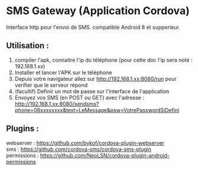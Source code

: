 # SMS Gateway (Application Cordova)

Interface http pour l'envoi de SMS.
compatible Android 8 et supperieur.

## Utilisation :
1. compiler l'apk, connaitre l'ip du téléphone (pour cette doc l'ip sera noté : 192.168.1.xx)
2. Installer et lancer l'APK sur le téléphone
3. Depuis votre navigateur allez sur http://192.168.1.xx:8080/run pour verifier que le serveur répond
4. (facultif) Definir un mot de passe sur l'interface de l'application
5. Envoyez vos SMS (en POST ou GET) avec l'adresse : <br/>
    http://192.168.1.xx:8080/sendsms?phone=06xxxxxxxx&text=LeMessage&psw=VotrePasswordSiDefini
    
## Plugins :
webserver : https://github.com/bykof/cordova-plugin-webserver <br/>
sms : https://github.com/cordova-sms/cordova-sms-plugin <br/>
permissions : https://github.com/NeoLSN/cordova-plugin-android-permissions <br/>

